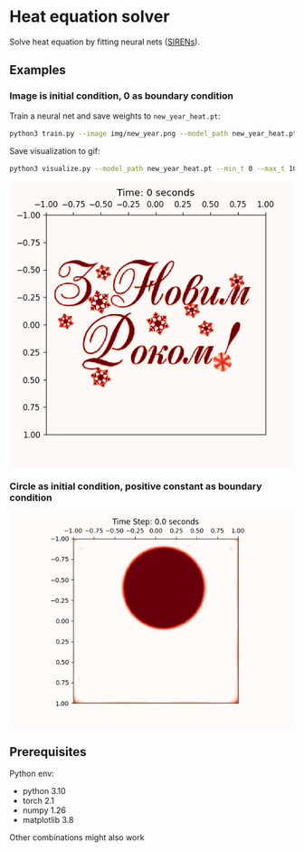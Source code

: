 # Heat equation solver

Solve heat equation by fitting neural nets (<a href="https://arxiv.org/abs/2006.09661">SIRENs</a>).

## Examples

### Image is initial condition, 0 as boundary condition

Train a neural net and save weights to `new_year_heat.pt`:
```bash
python3 train.py --image img/new_year.png --model_path new_year_heat.pt
```

Save visualization to gif:
```bash
python3 visualize.py --model_path new_year_heat.pt --min_t 0 --max_t 10 --spatial_resolution 300 --out_path animation.gif
```

![heat](./img/animation.gif)

### Circle as initial condition, positive constant as boundary condition

![heat](./img/animation_circle.gif)

<!-- ### Highly diffusive rod in low-diffusive environment

```bash
python3 train.py --image img/initial_heat.png --alpha diffusivity.png --model_path rod_heat.pt
python3 visualize.py --model_path new_year_heat.pt --min_t 0 --max_t 10 --spatial_resolution 300 --out_path animation_rod.gif
```
 -->

## Prerequisites

Python env:
- python 3.10
- torch 2.1
- numpy 1.26
- matplotlib 3.8

Other combinations might also work
